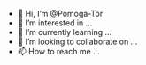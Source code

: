 - 👋 Hi, I’m @Pomoga-Tor
- 👀 I’m interested in ...
- 🌱 I’m currently learning ...
- 💞️ I’m looking to collaborate on ...
- 📫 How to reach me ...

<!---
Pomoga-Tor/Pomoga-Tor is a ✨ special ✨ repository because its `README.md` (this file) appears on your GitHub profile.
You can click the Preview link to take a look at your changes.
--
